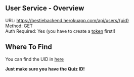 ## User Service - Overview

URL: https://bestiebackend.herokuapp.com/api/users/{uid} \
Method: GET \
Auth Required: Yes (you have to create a [token](https://github.com/TwigXx1/bestiefy-api/blob/main/auth/create.md) first!) 

## Where To Find

You can find the UID in [here](https://github.com/TwigXx1/bestiefy-api/blob/main/quizzes/overview.md?plain=1#L132) 

**Just make sure you have the Quiz ID!**
